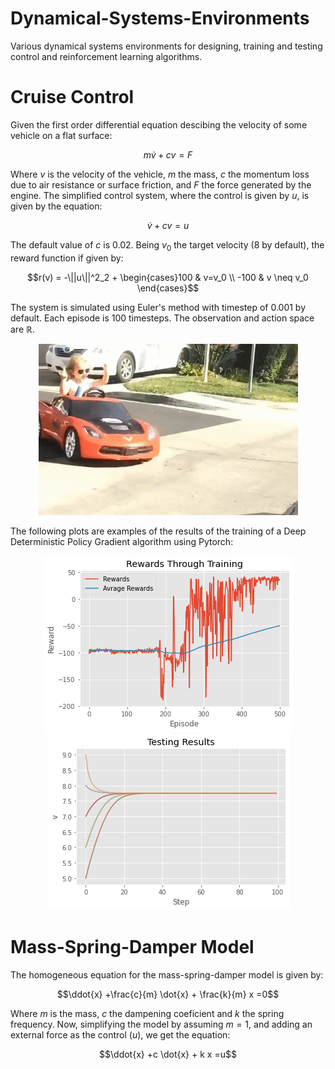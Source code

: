 # Dynamical-Systems-Environments
Various dynamical systems environments for designing, training and testing control and reinforcement learning algorithms.

# Cruise Control

Given the first order differential equation descibing the velocity of some vehicle on a flat surface:

$$m\dot{v}+cv=F$$

Where $v$ is the velocity of the vehicle, $m$ the mass, $c$ the momentum loss due to air resistance or surface friction, and $F$ the force generated by the engine. The simplified control system, where the control is given by $u$, is given by the equation:

$$\dot{v}+cv=u$$

The default value of $c$ is 0.02. Being $v_0$ the target velocity (8 by default), the reward function if given by:

$$r(v) = -\||u\||^2_2 + \begin{cases}100 & v=v_0 \\
-100 & v \neq v_0
\end{cases}$$

The system is simulated using Euler's method with timestep of 0.001 by default. Each episode is 100 timesteps. The observation and action space are $\mathbb{R}$.

<p align="center">
  <img src="cargif.gif" alt="animated" />
</p>

The following plots are examples of the results of the training of a Deep Deterministic Policy Gradient algorithm using Pytorch:

<p align="center">
  <img src="Rewards_Cruise_Control.png" />
  <img src="test_Cruise_Control.png"  />
</p>

# Mass-Spring-Damper Model

The homogeneous equation for the mass-spring-damper model is given by:

$$\ddot{x} +\frac{c}{m} \dot{x} + \frac{k}{m} x =0$$

Where $m$ is the mass, $c$ the dampening coeficient and $k$ the spring frequency. Now, simplifying the model by assuming $m=1$, and adding an external force as the control $(u)$, we get the equation:

$$\ddot{x} +c \dot{x} + k x =u$$
